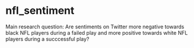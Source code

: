 # nfl_sentiment

Main research question:
Are sentiments on Twitter more negative towards black NFL players during a failed play and more positive towards white NFL players during a succcessful play?

